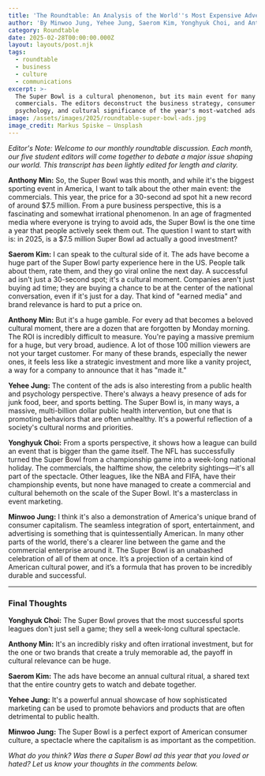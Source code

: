 ```yaml
---
title: 'The Roundtable: An Analysis of the World''s Most Expensive Advertisements'
author: 'By Minwoo Jung, Yehee Jung, Saerom Kim, Yonghyuk Choi, and Anthony Min'
category: Roundtable
date: 2025-02-28T00:00:00.000Z
layout: layouts/post.njk
tags:
  - roundtable
  - business
  - culture
  - communications
excerpt: >-
  The Super Bowl is a cultural phenomenon, but its main event for many is the
  commercials. The editors deconstruct the business strategy, consumer
  psychology, and cultural significance of the year's most-watched ads.
image: /assets/images/2025/roundtable-super-bowl-ads.jpg
image_credit: Markus Spiske — Unsplash
---
```


*Editor's Note: Welcome to our monthly roundtable discussion. Each month, our five student editors will come together to debate a major issue shaping our world. This transcript has been lightly edited for length and clarity.*

**Anthony Min:** So, the Super Bowl was this month, and while it's the biggest sporting event in America, I want to talk about the other main event: the commercials. This year, the price for a 30-second ad spot hit a new record of around $7.5 million. From a pure business perspective, this is a fascinating and somewhat irrational phenomenon. In an age of fragmented media where everyone is trying to avoid ads, the Super Bowl is the one time a year that people actively seek them out. The question I want to start with is: in 2025, is a $7.5 million Super Bowl ad actually a good investment?

**Saerom Kim:** I can speak to the cultural side of it. The ads have become a huge part of the Super Bowl party experience here in the US. People talk about them, rate them, and they go viral online the next day. A successful ad isn't just a 30-second spot; it's a cultural moment. Companies aren't just buying ad time; they are buying a chance to be at the center of the national conversation, even if it's just for a day. That kind of "earned media" and brand relevance is hard to put a price on.

**Anthony Min:** But it's a huge gamble. For every ad that becomes a beloved cultural moment, there are a dozen that are forgotten by Monday morning. The ROI is incredibly difficult to measure. You're paying a massive premium for a huge, but very broad, audience. A lot of those 100 million viewers are not your target customer. For many of these brands, especially the newer ones, it feels less like a strategic investment and more like a vanity project, a way for a company to announce that it has "made it."

**Yehee Jung:** The content of the ads is also interesting from a public health and psychology perspective. There's always a heavy presence of ads for junk food, beer, and sports betting. The Super Bowl is, in many ways, a massive, multi-billion dollar public health intervention, but one that is promoting behaviors that are often unhealthy. It's a powerful reflection of a society's cultural norms and priorities.

**Yonghyuk Choi:** From a sports perspective, it shows how a league can build an event that is bigger than the game itself. The NFL has successfully turned the Super Bowl from a championship game into a week-long national holiday. The commercials, the halftime show, the celebrity sightings—it's all part of the spectacle. Other leagues, like the NBA and FIFA, have their championship events, but none have managed to create a commercial and cultural behemoth on the scale of the Super Bowl. It's a masterclass in event marketing.

**Minwoo Jung:** I think it's also a demonstration of America's unique brand of consumer capitalism. The seamless integration of sport, entertainment, and advertising is something that is quintessentially American. In many other parts of the world, there's a clearer line between the game and the commercial enterprise around it. The Super Bowl is an unabashed celebration of all of them at once. It’s a projection of a certain kind of American cultural power, and it’s a formula that has proven to be incredibly durable and successful.

---
### Final Thoughts

**Yonghyuk Choi:** The Super Bowl proves that the most successful sports leagues don't just sell a game; they sell a week-long cultural spectacle.

**Anthony Min:** It's an incredibly risky and often irrational investment, but for the one or two brands that create a truly memorable ad, the payoff in cultural relevance can be huge.

**Saerom Kim:** The ads have become an annual cultural ritual, a shared text that the entire country gets to watch and debate together.

**Yehee Jung:** It's a powerful annual showcase of how sophisticated marketing can be used to promote behaviors and products that are often detrimental to public health.

**Minwoo Jung:** The Super Bowl is a perfect export of American consumer culture, a spectacle where the capitalism is as important as the competition.

*What do you think? Was there a Super Bowl ad this year that you loved or hated? Let us know your thoughts in the comments below.*
